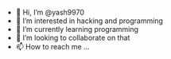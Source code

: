 - 👋 Hi, I’m @yash9970
- 👀 I’m interested in hacking and programming
- 🌱 I’m currently learning programming
- 💞️ I’m looking to collaborate on that
- 📫 How to reach me ...

<!---
yash9970/yash9970 is a ✨ special ✨ repository because its `README.md` (this file) appears on your GitHub profile.
You can click the Preview link to take a look at your changes.
--->
